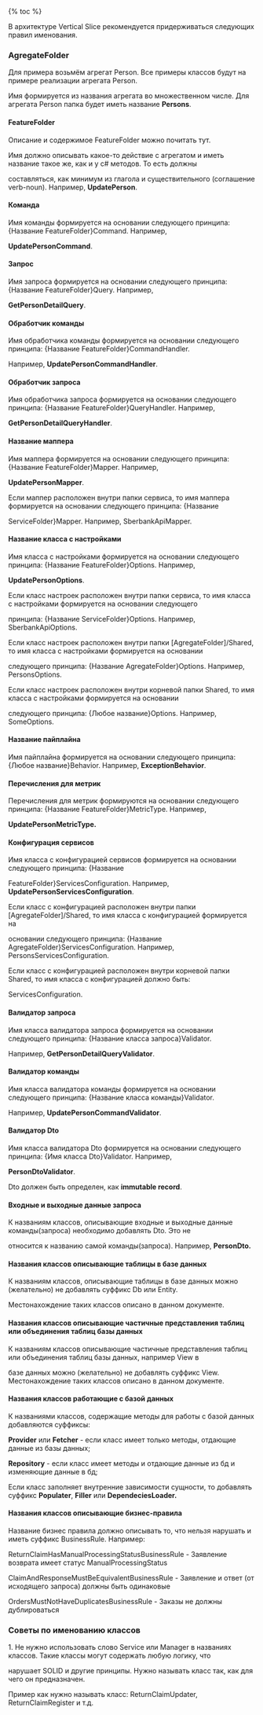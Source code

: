﻿{% toc %}

В архитектуре Vertical Slice рекомендуется придерживаться следующих правил именования.

### AgregateFolder

Для примера возьмём агрегат Person. Все примеры классов будут на примере реализации агрегата Person.

Имя формируется из названия агрегата во множественном числе. Для агрегата Person папка будет иметь название **Persons**.

#### FeatureFolder

Описание и содержимое FeatureFolder можно почитать тут.

Имя должно описывать какое-то действие с агрегатом и иметь название такое же, как и у c# методов. То есть должны

составляться, как минимум из глагола и существительного (соглашение verb-noun). Например, **UpdatePerson**.

#### Команда

Имя команды формируется на основании следующего принципа: \{Название FeatureFolder\}Command. Например,

**UpdatePersonCommand**.

#### Запрос

Имя запроса формируется на основании следующего принципа: \{Название FeatureFolder\}Query. Например,

**GetPersonDetailQuery**.

#### Обработчик команды

Имя обработчика команды формируется на основании следующего принципа: \{Название FeatureFolder\}CommandHandler.

Например, **UpdatePersonCommandHandler**.

#### Обработчик запроса

Имя обработчика запроса формируется на основании следующего принципа: \{Название FeatureFolder\}QueryHandler. Например,

**GetPersonDetailQueryHandler**.

#### Название маппера

Имя маппера формируется на основании следующего принципа: \{Название FeatureFolder\}Mapper. Например,

**UpdatePersonMapper**.

Если маппер расположен внутри папки сервиса, то имя маппера формируется на основании следующего принципа: \{Название

ServiceFolder\}Mapper. Например, SberbankApiMapper.

#### Название класса с настройками

Имя класса с настройками формируется на основании следующего принципа: \{Название FeatureFolder\}Options. Например,

**UpdatePersonOptions**.

Если класс настроек расположен внутри папки сервиса, то имя класса с настройками формируется на основании следующего

принципа: \{Название ServiceFolder\}Options. Например, SberbankApiOptions.

Если класс настроек расположен внутри папки \[AgregateFolder\]/Shared, то имя класса с настройками формируется на основании

следующего принципа: \{Название AgregateFolder\}Options. Например, PersonsOptions.

Если класс настроек расположен внутри корневой папки Shared, то имя класса с настройками формируется на основании

следующего принципа: \{Любое название\}Options. Например, SomeOptions.

#### Название пайплайна

Имя пайплайна формируется на основании следующего принципа: \{Любое название\}Behavior. Например, **ExceptionBehavior**.

#### Перечисления для метрик

Перечисления для метрик формируются на основании следующего принципа: \{Название FeatureFolder\}MetricType. Например,

**UpdatePersonMetricType.**

#### Конфигурация сервисов

Имя класса с конфигурацией сервисов формируется на основании следующего принципа: \{Название

FeatureFolder\}ServicesConfiguration. Например, **UpdatePersonServicesConfiguration**.

Если класс с конфигурацией расположен внутри папки \[AgregateFolder\]/Shared, то имя класса с конфигурацией формируется на

основании следующего принципа: \{Название AgregateFolder\}ServicesConfiguration. Например, PersonsServicesConfiguration.

Если класс с конфигурацией расположен внутри корневой папки Shared, то имя класса с конфигурацией должно быть:

ServicesConfiguration.

#### Валидатор запроса

Имя класса валидатора запроса формируется на основании следующего принципа: \{Название класса запроса\}Validator.

Например, **GetPersonDetailQueryValidator**.

#### Валидатор команды

Имя класса валидатора команды формируется на основании следующего принципа: \{Название класса команды\}Validator.

Например, **UpdatePersonCommandValidator**.

#### Валидатор Dto

Имя класса валидатора Dto формируется на основании следующего принципа: \{Имя класса Dto\}Validator. Например,

**PersonDtoValidator**.

Dto должен быть определен, как **immutable record**.

#### Входные и выходные данные запроса

К названиям классов, описывающие входные и выходные данные команды(запроса) необходимо добавлять Dto. Это не

относится к названию самой команды(запроса). Например, **PersonDto.**

#### Названия классов описывающие таблицы в базе данных

К названиям классов, описывающие таблицы в базе данных можно (желательно) не добавлять суффикс Db или Entity.

Местонахождение таких классов описано в данном документе.

#### Названия классов описывающие частичные представления таблиц или объединения таблиц базы данных

К названиям классов описывающие частичные представления таблиц или объединения таблиц базы данных, например View в

базе данных можно (желательно) не добавлять суффикс View. Местонахождение таких классов описано в данном документе.

#### Названия классов работающие с базой данных

К названиями классов, содержащие методы для работы с базой данных добавляются суффиксы:

**Provider** или **Fetcher** - если класс имеет только методы, отдающие данные из базы данных;

**Repository** - если класс имеет методы и отдающие данные из бд и изменяющие данные в бд;

Если класс заполняет внутренние зависимости сущности, то добавлять суффикс **Populater**, **Filler** или **DependeciesLoader.**

#### Названия классов описывающие бизнес-правила

Название бизнес правила должно описывать то, что нельзя нарушать и иметь суффикс BusinessRule. Например:

ReturnClaimHasManualProcessingStatusBusinessRule - Заявление возврата имеет статус ManualProcessingStatus

ClaimAndResponseMustBeEquivalentBusinessRule - Заявление и ответ (от исходящего запроса) должны быть одинаковые

OrdersMustNotHaveDuplicatesBusinessRule - Заказы не должны дублироваться

### Советы по именованию классов

1\. Не нужно использовать слово Service или Manager в названиях классов. Такие классы могут содержать любую логику, что

нарушает SOLID и другие принципы. Нужно называть класс так, как для чего он предназначен.

Пример как нужно называть класс: ReturnClaimUpdater, ReturnClaimRegister и т.д.